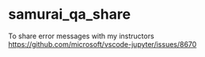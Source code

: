 # samurai_qa_share
To share error messages with my instructors
https://github.com/microsoft/vscode-jupyter/issues/8670
